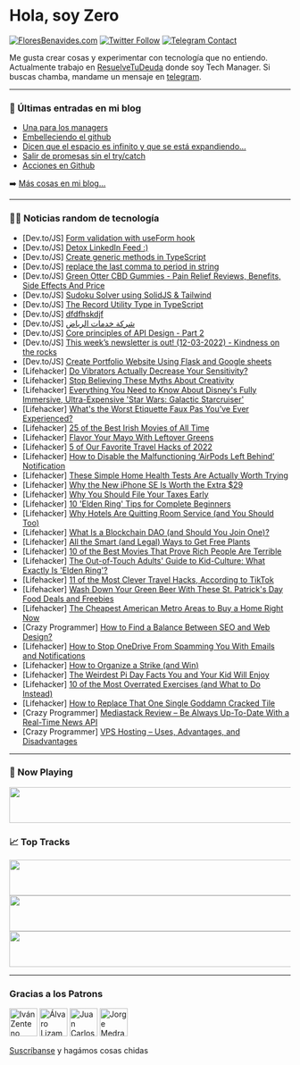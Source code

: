 # Hola, soy Zero

[![FloresBenavides.com](https://img.shields.io/website?down_message=oops&label=MiBlog&style=for-the-badge&up_message=online&url=https%3A%2F%2Ffloresbenavides.com)](https://floresbenavides.com) [![Twitter Follow](https://img.shields.io/twitter/follow/ZeroDragon?color=%231DA1F2&label=Follow&logo=twitter&logoColor=ffffff&style=for-the-badge)](https://twitter.com/zerodragon) [![Telegram Contact](https://img.shields.io/badge/escr%C3%ADbeme-ZeroDragon-%2326A5E4?style=for-the-badge&logo=telegram)](https://t.me/zerodragon)

Me gusta crear cosas y experimentar con tecnología que no entiendo.
Actualmente trabajo en [ResuelveTuDeuda](http://github.com/resuelve) donde soy Tech Manager.
Si buscas chamba, mandame un mensaje en [telegram](https://t.me/zerodragon).

---

### 📕 Últimas entradas en mi blog
<!-- BLOG-POST-LIST:START -->
- [Una para los managers](https://floresbenavides.com/una-para-los-managers/)
- [Embelleciendo el github](https://floresbenavides.com/embelleciendo-el-github/)
- [Dicen que el espacio es infinito y que se está expandiendo…](https://floresbenavides.com/dicen-que-el-espacio-es-infinito-y-que-se-esta-expandiendo/)
- [Salir de promesas sin el try/catch](https://floresbenavides.com/salir-de-promesas-sin-el-try-catch/)
- [Acciones en Github](https://floresbenavides.com/acciones-en-github/)
<!-- BLOG-POST-LIST:END -->

➡️ [Más cosas en mi blog...](https://floresbenavides.com)

---

### 👨‍💻 Noticias random de tecnología
<!-- TECH-POSTS:START -->
- [Dev.to/JS] [Form validation with useForm hook](https://dev.to/m0nm/form-validation-with-useform-hook-1p33)
- [Dev.to/JS] [Detox LinkedIn Feed :&rpar;](https://dev.to/yutro/detox-linkedin-feed--1n0n)
- [Dev.to/JS] [Create generic methods in TypeScript](https://dev.to/rahulrajrd/create-generic-methods-in-typescript-1al8)
- [Dev.to/JS] [replace the last comma to period in string](https://dev.to/chanyayun/replace-the-last-comma-to-period-in-string-55p9)
- [Dev.to/JS] [Green Otter CBD Gummies - Pain Relief Reviews, Benefits, Side Effects And Price](https://dev.to/greenottercbdf1/green-otter-cbd-gummies-pain-relief-reviews-benefits-side-effects-and-price-jkk)
- [Dev.to/JS] [Sudoku Solver using SolidJS &amp; Tailwind](https://dev.to/sadanandpai/sudoku-solver-using-solidjs-tailwind-22if)
- [Dev.to/JS] [The Record Utility Type in TypeScript](https://dev.to/dailydevtips1/the-record-utility-type-in-typescript-3jj5)
- [Dev.to/JS] [dfdfhskdjf](https://dev.to/balagpy/dfdfhskdjf-14f0)
- [Dev.to/JS] [شركة خدمات الرياض](https://dev.to/omnia_ayman1/shrk-khdmt-lryd-1jcb)
- [Dev.to/JS] [Core principles of API Design - Part 2](https://dev.to/varenya/core-principles-of-api-design-part-2-1c1p)
- [Dev.to/JS] [This week’s newsletter is out! &lpar;12-03-2022&rpar; - Kindness on the rocks](https://dev.to/mjgs/this-weeks-newsletter-is-out-12-03-2022-kindness-on-the-rocks-i4j)
- [Dev.to/JS] [Create Portfolio Website Using Flask and Google sheets](https://dev.to/engmert/create-portfolio-website-using-flask-and-google-sheets-fkp)
- [Lifehacker] [Do Vibrators Actually Decrease Your Sensitivity?](https://lifehacker.com/do-vibrators-actually-decrease-your-sensitivity-1848643147)
- [Lifehacker] [Stop Believing These Myths About Creativity](https://lifehacker.com/stop-believing-these-myths-about-creativity-1848641479)
- [Lifehacker] [Everything You Need to Know About Disney&#39;s Fully Immersive, Ultra-Expensive &#39;Star Wars: Galactic Starcruiser&#39;](https://lifehacker.com/everything-you-need-to-know-about-disneys-fully-immersi-1848641622)
- [Lifehacker] [What&#39;s the Worst Etiquette Faux Pas You’ve Ever Experienced?](https://lifehacker.com/whats-the-worst-etiquette-faux-pas-you-ve-ever-experien-1848640489)
- [Lifehacker] [25 of the Best Irish Movies of All Time](https://lifehacker.com/25-of-the-best-irish-movies-of-all-time-1848640617)
- [Lifehacker] [Flavor Your Mayo With Leftover Greens](https://lifehacker.com/flavor-your-mayo-with-leftover-greens-1848640478)
- [Lifehacker] [5 of Our Favorite Travel Hacks of 2022](https://lifehacker.com/5-of-our-favorite-travel-hacks-of-2022-1848641700)
- [Lifehacker] [How to Disable the Malfunctioning ‘AirPods Left Behind’ Notification](https://lifehacker.com/how-to-disable-the-malfunctioning-airpods-left-behind-1848641066)
- [Lifehacker] [These Simple Home Health Tests Are Actually Worth Trying](https://lifehacker.com/these-simple-home-health-tests-are-actually-worth-tryin-1848640897)
- [Lifehacker] [Why the New iPhone SE Is Worth the Extra $29](https://lifehacker.com/why-the-new-iphone-se-is-worth-the-extra-29-1848633156)
- [Lifehacker] [Why You Should File Your Taxes Early](https://lifehacker.com/why-you-should-file-your-taxes-early-1848637393)
- [Lifehacker] [10 &#39;Elden Ring&#39; Tips for Complete Beginners](https://lifehacker.com/10-elden-ring-tips-for-complete-beginners-1848627469)
- [Lifehacker] [Why Hotels Are Quitting Room Service &lpar;and You Should Too&rpar;](https://lifehacker.com/why-hotels-are-quitting-room-service-and-you-should-to-1848637783)
- [Lifehacker] [What Is a Blockchain DAO &lpar;and Should You Join One&rpar;?](https://lifehacker.com/what-is-a-blockchain-dao-and-should-you-join-one-1848636960)
- [Lifehacker] [All the Smart &lpar;and Legal&rpar; Ways to Get Free Plants](https://lifehacker.com/all-the-smart-and-legal-ways-to-get-free-plants-1848638386)
- [Lifehacker] [10 of the Best Movies That Prove Rich People Are Terrible](https://lifehacker.com/10-of-the-best-movies-that-prove-rich-people-are-terrib-1848628516)
- [Lifehacker] [The Out-of-Touch Adults&#39; Guide to Kid-Culture: What Exactly Is &#39;Elden Ring&#39;?](https://lifehacker.com/the-out-of-touch-adults-guide-to-kid-culture-what-exac-1848639580)
- [Lifehacker] [11 of the Most Clever Travel Hacks, According to TikTok](https://lifehacker.com/11-of-the-most-clever-travel-hacks-according-to-tiktok-1848635772)
- [Lifehacker] [Wash Down Your Green Beer With These St. Patrick&#39;s Day Food Deals and Freebies](https://lifehacker.com/wash-down-your-green-beer-with-these-st-patricks-day-f-1848621463)
- [Lifehacker] [The Cheapest American Metro Areas to Buy a Home Right Now](https://lifehacker.com/the-cheapest-american-metro-areas-to-buy-a-home-right-n-1848638415)
- [Crazy Programmer] [How to Find a Balance Between SEO and Web Design?](https://www.thecrazyprogrammer.com/2022/03/how-to-find-a-balance-between-seo-and-web-design.html)
- [Lifehacker] [How to Stop OneDrive From Spamming You With Emails and Notifications](https://lifehacker.com/how-to-stop-onedrive-from-spamming-you-with-emails-and-1848633234)
- [Lifehacker] [How to Organize a Strike &lpar;and Win&rpar;](https://lifehacker.com/how-to-organize-a-strike-and-win-1848628319)
- [Lifehacker] [The Weirdest Pi Day Facts You and Your Kid Will Enjoy](https://lifehacker.com/the-weirdest-pi-day-facts-you-and-your-kid-will-enjoy-1848637107)
- [Lifehacker] [10 of the Most Overrated Exercises &lpar;and What to Do Instead&rpar;](https://lifehacker.com/10-of-the-most-overrated-exercises-and-what-to-do-inst-1848635603)
- [Lifehacker] [How to Replace That One Single Goddamn Cracked Tile](https://lifehacker.com/how-to-replace-that-one-single-goddamn-cracked-tile-1848635815)
- [Crazy Programmer] [Mediastack Review – Be Always Up-To-Date With a Real-Time News API](https://www.thecrazyprogrammer.com/2022/03/mediastack-review.html)
- [Crazy Programmer] [VPS Hosting – Uses, Advantages, and Disadvantages](https://www.thecrazyprogrammer.com/2022/03/vps-hosting.html)<!-- TECH-POSTS:END -->

---

### 🎵 Now Playing
<a href="https://spotify-now-playing-dun.vercel.app/now-playing?open"><img src="https://spotify-now-playing-dun.vercel.app/now-playing" width="540" height="64"></a>

### 📈 Top Tracks
<a href="https://spotify-now-playing-dun.vercel.app/top-tracks?i=1&open"><img src="https://spotify-now-playing-dun.vercel.app/top-tracks?i=1" width="540" height="64"></a>
<a href="https://spotify-now-playing-dun.vercel.app/top-tracks?i=2&open"><img src="https://spotify-now-playing-dun.vercel.app/top-tracks?i=2" width="540" height="64"></a>
<a href="https://spotify-now-playing-dun.vercel.app/top-tracks?i=3&open"><img src="https://spotify-now-playing-dun.vercel.app/top-tracks?i=3" width="540" height="64"></a>

---

### Gracias a los Patrons
[<img src="https://avatars.githubusercontent.com/u/243380?v=4" alt="Iván Zenteno" width="50px">](https://github.com/k001) [<img src="https://avatars.githubusercontent.com/u/19955639?v=4" alt="Álvaro Lizama" width="50px">](https://github.com/alvarolizama) [<img src="https://avatars.githubusercontent.com/u/2718753?v=4" alt="Juan Carlos Ruiz" width="50px">](https://github.com/JuanCrg90) [<img src="https://avatars.githubusercontent.com/u/37025?v=4" alt="Jorge Medrano" width="50px">](https://github.com/h1pp1e) 

[Suscríbanse](https://www.patreon.com/zerodragon) y hagámos cosas chidas
